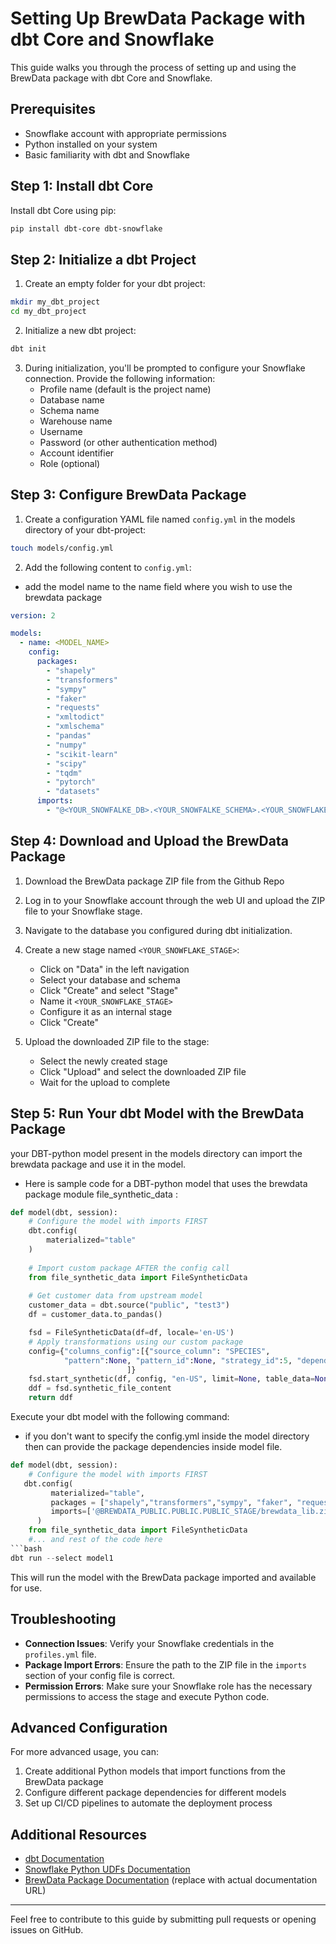 # Setting Up BrewData Package with dbt Core and Snowflake

This guide walks you through the process of setting up and using the BrewData package with dbt Core and Snowflake.

## Prerequisites

- Snowflake account with appropriate permissions
- Python installed on your system
- Basic familiarity with dbt and Snowflake

## Step 1: Install dbt Core

Install dbt Core using pip:

```bash
pip install dbt-core dbt-snowflake
```

## Step 2: Initialize a dbt Project

1. Create an empty folder for your dbt project:

```bash
mkdir my_dbt_project
cd my_dbt_project
```

2. Initialize a new dbt project:

```bash
dbt init
```

3. During initialization, you'll be prompted to configure your Snowflake connection. Provide the following information:
   - Profile name (default is the project name)
   - Database name
   - Schema name
   - Warehouse name
   - Username
   - Password (or other authentication method)
   - Account identifier
   - Role (optional)

## Step 3: Configure BrewData Package



1. Create a configuration YAML file named `config.yml` in the models directory of your dbt-project:

```bash
touch models/config.yml
```

2. Add the following content to `config.yml`:
- add the model name to the name field where you wish to use the brewdata package
```yaml
version: 2

models:
  - name: <MODEL_NAME>
    config:
      packages:
        - "shapely"
        - "transformers"
        - "sympy"
        - "faker"
        - "requests"
        - "xmltodict"
        - "xmlschema"
        - "pandas"
        - "numpy"
        - "scikit-learn"
        - "scipy"
        - "tqdm"
        - "pytorch"
        - "datasets"
      imports:
        - "@<YOUR_SNOWFALKE_DB>.<YOUR_SNOWFALKE_SCHEMA>.<YOUR_SNOWFLAKE_STAGE>/brewdata_lib.zip"
```

## Step 4: Download and Upload the BrewData Package

1. Download the BrewData package ZIP file from the Github Repo 


2. Log in to your Snowflake account through the web UI and upload the ZIP file to your Snowflake stage.

3. Navigate to the database you configured during dbt initialization.

4. Create a new stage named `<YOUR_SNOWFLAKE_STAGE>`:
   - Click on "Data" in the left navigation
   - Select your database and schema
   - Click "Create" and select "Stage"
   - Name it `<YOUR_SNOWFLAKE_STAGE>`
   - Configure it as an internal stage
   - Click "Create"

5. Upload the downloaded ZIP file to the stage:
   - Select the newly created stage
   - Click "Upload" and select the downloaded ZIP file
   - Wait for the upload to complete

## Step 5: Run Your dbt Model with the BrewData Package

your DBT-python model  present in the models directory can import the brewdata package and use it in the model.
- Here is sample code for a DBT-python model that uses the brewdata package module file_synthetic_data :

```model/model1.py
def model(dbt, session):
    # Configure the model with imports FIRST
    dbt.config(
        materialized="table"
    )
    
    # Import custom package AFTER the config call
    from file_synthetic_data import FileSyntheticData
    
    # Get customer data from upstream model
    customer_data = dbt.source("public", "test3")
    df = customer_data.to_pandas()

    fsd = FileSyntheticData(df=df, locale='en-US')
    # Apply transformations using our custom package
    config={"columns_config":[{"source_column": "SPECIES",
            "pattern":None, "pattern_id":None, "strategy_id":5, "dependent_fields":[] , "tokenization_type": "NA"}
                          ]}
    fsd.start_synthetic(df, config, "en-US", limit=None, table_data=None,bias=None)
    ddf = fsd.synthetic_file_content
    return ddf
```

Execute your dbt model with the following command:
- if you don't want to specify the config.yml inside the model directory then can provide the package dependencies inside model file.

```model/model1.py
def model(dbt, session):
    # Configure the model with imports FIRST
   dbt.config(
         materialized="table",
         packages = ["shapely","transformers","sympy", "faker", "requests", "xmltodict", "xmlschema", "pandas", "numpy", "scikit-learn", "scipy", "tqdm", "pytorch", "datasets"],
         imports=['@BREWDATA_PUBLIC.PUBLIC.PUBLIC_STAGE/brewdata_lib.zip']
      )
    from file_synthetic_data import FileSyntheticData
    #... and rest of the code here
```bash
dbt run --select model1
```

This will run the model with the BrewData package imported and available for use.

## Troubleshooting

- **Connection Issues**: Verify your Snowflake credentials in the `profiles.yml` file.
- **Package Import Errors**: Ensure the path to the ZIP file in the `imports` section of your config file is correct.
- **Permission Errors**: Make sure your Snowflake role has the necessary permissions to access the stage and execute Python code.

## Advanced Configuration

For more advanced usage, you can:

1. Create additional Python models that import functions from the BrewData package
2. Configure different package dependencies for different models
3. Set up CI/CD pipelines to automate the deployment process

## Additional Resources

- [dbt Documentation](https://docs.getdbt.com/)
- [Snowflake Python UDFs Documentation](https://docs.snowflake.com/en/sql-reference/udf-python.html)
- [BrewData Package Documentation](https://docs.brewdata.com/) (replace with actual documentation URL)

---

Feel free to contribute to this guide by submitting pull requests or opening issues on GitHub.